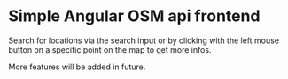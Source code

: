 # Simple Angular OSM api frontend

Search for locations via the search input or by clicking with the left mouse button on a specific point on the map to get more infos.

More features will be added in future.
